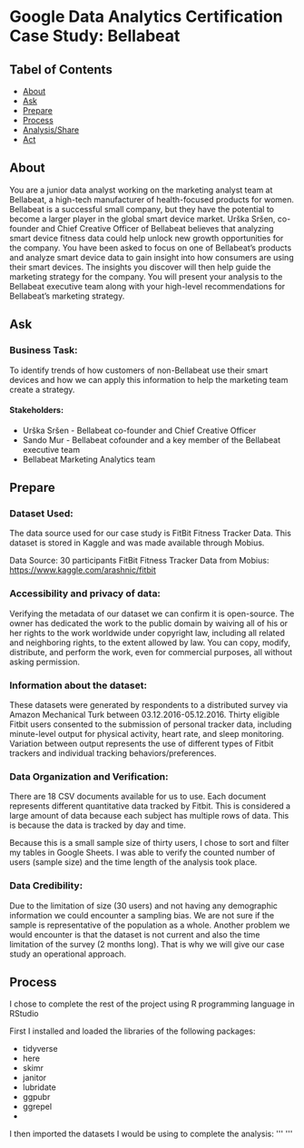 # Google Data Analytics Certification Case Study: Bellabeat
##  Tabel of Contents
* [About](#about)
* [Ask](#ask)
* [Prepare](#prepare)
* [Process](#process)
* [Analysis/Share](#analysis_share)
* [Act](#act)

## About
You are a junior data analyst working on the marketing analyst team at Bellabeat, a high-tech manufacturer of health-focused products for women. Bellabeat is a successful small company, but they have the potential to become a larger player in the global smart device market. Urška Sršen, co-founder and Chief Creative Officer of Bellabeat believes that analyzing smart device fitness data could help unlock new growth opportunities for the company. You have been asked to focus on one of Bellabeat’s products and analyze smart device data to gain insight into how consumers are using their smart devices. The insights you discover will then help guide the marketing strategy for the company. You will present your analysis to the Bellabeat executive team along with your high-level recommendations for Bellabeat’s marketing strategy.

## Ask

### Business Task:

To identify trends of how customers of non-Bellabeat use their smart devices and how we can apply this information to help the marketing team create a strategy.

#### Stakeholders:

- Urška Sršen - Bellabeat co-founder and Chief Creative Officer
- Sando Mur - Bellabeat cofounder and a key member of the Bellabeat executive team
- Bellabeat Marketing Analytics team

## Prepare

### Dataset Used:

The data source used for our case study is FitBit Fitness Tracker Data. This dataset is stored in Kaggle and was made available through Mobius.

Data Source: 30 participants FitBit Fitness Tracker Data from Mobius: https://www.kaggle.com/arashnic/fitbit

### Accessibility and privacy of data:

Verifying the metadata of our dataset we can confirm it is open-source. The owner has dedicated the work to the public domain by waiving all of his or her rights to the work worldwide under copyright law, including all related and neighboring rights, to the extent allowed by law. You can copy, modify, distribute, and perform the work, even for commercial purposes, all without asking permission.

### Information about the dataset:

These datasets were generated by respondents to a distributed survey via Amazon Mechanical Turk between 03.12.2016-05.12.2016. Thirty eligible Fitbit users consented to the submission of personal tracker data, including minute-level output for physical activity, heart rate, and sleep monitoring. Variation between output represents the use of different types of Fitbit trackers and individual tracking behaviors/preferences.

### Data Organization and Verification:

There are 18 CSV documents available for us to use. Each document represents different quantitative data tracked by Fitbit. This is considered a large amount of data because each subject has multiple rows of data. This is because the data is tracked by day and time.

Because this is a small sample size of thirty users, I chose to sort and filter my tables in Google Sheets. I was able to verify the counted number of users (sample size) and the time length of the analysis took place.

### Data Credibility:

Due to the limitation of size (30 users) and not having any demographic information we could encounter a sampling bias. We are not sure if the sample is representative of the population as a whole. Another problem we would encounter is that the dataset is not current and also the time limitation of the survey (2 months long). That is why we will give our case study an operational approach.

## Process
I chose to complete the rest of the project using R programming language in RStudio

First I installed and loaded the libraries of the following packages:
* tidyverse
* here
* skimr
* janitor
* lubridate
* ggpubr
* ggrepel
* 

I then imported the datasets I would be using to complete the analysis:
''' '''
